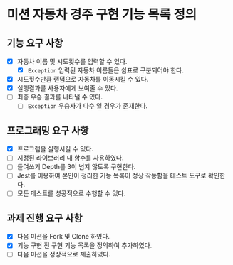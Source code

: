 # 미션 자동차 경주 구현 기능 목록 정의

## 기능 요구 사항

- [x] 자동차 이름 및 시도횟수를 입력할 수 있다.
  - [x] `Exception` 입력된 자동차 이름들은 쉼표로 구분되어야 한다.
- [x] 시도횟수만큼 랜덤으로 자동차를 이동시킬 수 있다.
- [x] 실행결과를 사용자에게 보여줄 수 있다.
- [ ] 최종 우승 결과를 나타낼 수 있다.
  - [ ] `Exception` 우승자가 다수 일 경우가 존재한다.

## 프로그래밍 요구 사항

- [x] 프로그램을 실행시킬 수 있다.
- [ ] 지정된 라이브러리 내 함수를 사용하였다.
- [ ] 들여쓰기 Depth를 3이 넘지 않도록 구현한다.
- [ ] Jest를 이용하여 본인이 정리한 기능 목록이 정상 작동함을 테스트 도구로 확인한다.
- [ ] 모든 테스트를 성공적으로 수행할 수 있다.

## 과제 진행 요구 사항

- [x] 다음 미션을 Fork 및 Clone 하였다.
- [x] 기능 구현 전 구현 기능 목록을 정의하여 추가하였다.
- [ ] 다음 미션을 정상적으로 제출하였다.

